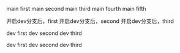 main first
main second
main third
main fourth
main fifth

开启dev分支后，first
开启dev分支后，second
开启dev分支后，third

dev first
dev second
dev third

dev first
dev second
dev third